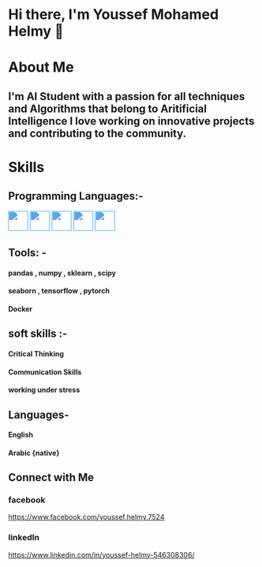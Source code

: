 # Hi there, I'm Youssef Mohamed Helmy  👋

# About Me
## I'm AI Student with a passion for all techniques and Algorithms that belong to Aritificial Intelligence  I love working on innovative projects and contributing to the community.

# Skills

## Programming Languages:- 
<p align="left">
  <img src="https://cdn.jsdelivr.net/gh/devicons/devicon/icons/python/python-original.svg" width="40" height="40" style="filter: invert(32%) sepia(54%) saturate(1282%) hue-rotate(175deg) brightness(94%) contrast(90%);" />
  <img src="https://cdn.jsdelivr.net/gh/devicons/devicon/icons/java/java-original.svg" width="40" height="40" style="filter: invert(32%) sepia(54%) saturate(1282%) hue-rotate(175deg) brightness(94%) contrast(90%);" />
  <img src="https://cdn.jsdelivr.net/gh/devicons/devicon/icons/cplusplus/cplusplus-original.svg" width="40" height="40" style="filter: invert(32%) sepia(54%) saturate(1282%) hue-rotate(175deg) brightness(94%) contrast(90%);" />
  <img src="https://cdn.jsdelivr.net/gh/devicons/devicon/icons/mysql/mysql-original.svg" width="40" height="40" style="filter: invert(32%) sepia(54%) saturate(1282%) hue-rotate(175deg) brightness(94%) contrast(90%);" />
  <img src="https://cdn.jsdelivr.net/gh/devicons/devicon/icons/r/r-original.svg" width="40" height="40" style="filter: invert(32%) sepia(54%) saturate(1282%) hue-rotate(175deg) brightness(94%) contrast(90%);" />
</p>

 
## Tools: -
#### pandas , numpy , sklearn , scipy  
#### seaborn , tensorflow , pytorch 
#### Docker 

 
## soft skills :-
#### Critical Thinking
#### Communication Skills
#### working under stress

## Languages-

#### English
#### Arabic {native}


## Connect with Me

### facebook  
https://www.facebook.com/youssef.helmy.7524

### linkedIn
https://www.linkedin.com/in/youssef-helmy-546308306/




